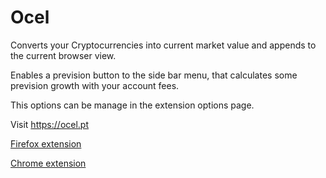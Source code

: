 # Ocel

Converts your Cryptocurrencies into current market value and appends to the current browser view. 

Enables a prevision button to the side bar menu, that calculates some prevision growth with your account fees. 

This options can be manage in the extension options page.

Visit https://ocel.pt

[Firefox extension](https://addons.mozilla.org/en-US/firefox/addon/ocel-converter-crypto/)

[Chrome extension](https://chrome.google.com/webstore/detail/ocel-converter-crypto/gcfpncpaceifpdajjjddfkngmilflgec)

